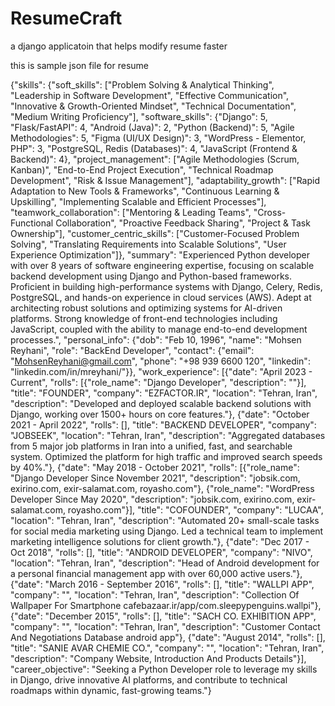 # ResumeCraft
a django applicatoin that helps modify resume faster

this is sample json file for resume

{"skills": {"soft_skills": ["Problem Solving & Analytical Thinking", "Leadership in Software Development", "Effective Communication", "Innovative & Growth-Oriented Mindset", "Technical Documentation", "Medium Writing Proficiency"], "software_skills": {"Django": 5, "Flask/FastAPI": 4, "Android (Java)": 2, "Python (Backend)": 5, "Agile Methodologies": 5, "Figma (UI/UX Design)": 3, "WordPress - Elementor, PHP": 3, "PostgreSQL, Redis (Databases)": 4, "JavaScript (Frontend & Backend)": 4}, "project_management": ["Agile Methodologies (Scrum, Kanban)", "End-to-End Project Execution", "Technical Roadmap Development", "Risk & Issue Management"], "adaptability_growth": ["Rapid Adaptation to New Tools & Frameworks", "Continuous Learning & Upskilling", "Implementing Scalable and Efficient Processes"], "teamwork_collaboration": ["Mentoring & Leading Teams", "Cross-Functional Collaboration", "Proactive Feedback Sharing", "Project & Task Ownership"], "customer_centric_skills": ["Customer-Focused Problem Solving", "Translating Requirements into Scalable Solutions", "User Experience Optimization"]}, "summary": "Experienced Python developer with over 8 years of software engineering expertise, focusing on scalable backend development using Django and Python-based frameworks. Proficient in building high-performance systems with Django, Celery, Redis, PostgreSQL, and hands-on experience in cloud services (AWS). Adept at architecting robust solutions and optimizing systems for AI-driven platforms. Strong knowledge of front-end technologies including JavaScript, coupled with the ability to manage end-to-end development processes.", "personal_info": {"dob": "Feb 10, 1996", "name": "Mohsen Reyhani", "role": "BackEnd Developer", "contact": {"email": "MohsenReyhani@gmail.com", "phone": "+98 939 6600 120", "linkedin": "linkedin.com/in/mreyhani/"}}, "work_experience": [{"date": "April 2023 - Current", "rolls": [{"role_name": "Django Developer", "description": ""}], "title": "FOUNDER", "company": "EZFACTOR.IR", "location": "Tehran, Iran", "description": "Developed and deployed scalable backend solutions with Django, working over 1500+ hours on core features."}, {"date": "October 2021 - April 2022", "rolls": [], "title": "BACKEND DEVELOPER", "company": "JOBSEEK", "location": "Tehran, Iran", "description": "Aggregated databases from 5 major job platforms in Iran into a unified, fast, and searchable system. Optimized the platform for high traffic and improved search speeds by 40%."}, {"date": "May 2018 - October 2021", "rolls": [{"role_name": "Django Developer Since November 2021", "description": "jobsik.com, exirino.com, exir-salamat.com, royasho.com"}, {"role_name": "WordPress Developer Since May 2020", "description": "jobsik.com, exirino.com, exir-salamat.com, royasho.com"}], "title": "COFOUNDER", "company": "LUCAA", "location": "Tehran, Iran", "description": "Automated 20+ small-scale tasks for social media marketing using Django. Led a technical team to implement marketing intelligence solutions for client growth."}, {"date": "Dec 2017 - Oct 2018", "rolls": [], "title": "ANDROID DEVELOPER", "company": "NIVO", "location": "Tehran, Iran", "description": "Head of Android development for a personal financial management app with over 60,000 active users."}, {"date": "March 2016 - September 2016", "rolls": [], "title": "WALLPI APP", "company": "", "location": "Tehran, Iran", "description": "Collection Of Wallpaper For Smartphone cafebazaar.ir/app/com.sleepypenguins.wallpi"}, {"date": "December 2015", "rolls": [], "title": "SACH CO. EXHIBITION APP", "company": "", "location": "Tehran, Iran", "description": "Customer Contact And Negotiations Database android app"}, {"date": "August 2014", "rolls": [], "title": "SANIE AVAR CHEMIE CO.", "company": "", "location": "Tehran, Iran", "description": "Company Website, Introduction And Products Details"}], "career_objective": "Seeking a Python Developer role to leverage my skills in Django, drive innovative AI platforms, and contribute to technical roadmaps within dynamic, fast-growing teams."}